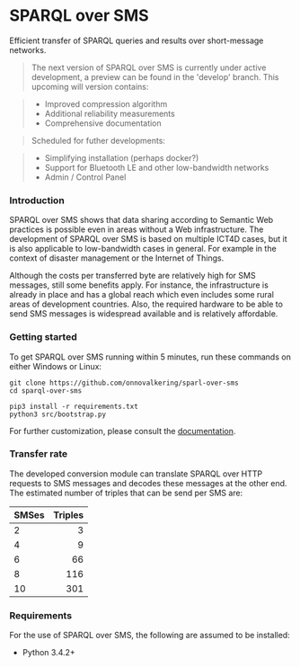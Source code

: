 # SPARQL over SMS
Efficient transfer of SPARQL queries and results over short-message networks.

> The next version of SPARQL over SMS is currently under active development, a preview can be found in the 'develop' branch. This upcoming will version contains:

> * Improved compression algorithm
> * Additional reliability measurements 
> * Comprehensive documentation

> Scheduled for futher developments:

> * Simplifying installation (perhaps docker?)
> * Support for Bluetooth LE and other low-bandwidth networks
> * Admin / Control Panel


### Introduction
SPARQL over SMS shows that data sharing according to Semantic Web practices is possible even in areas without a Web infrastructure. 
The development of SPARQL over SMS is based on multiple ICT4D cases, but it is also applicable to low-bandwidth cases in general.
For example in the context of disaster management or the Internet of Things.

Although the costs per transferred byte are relatively high for SMS messages, still some benefits apply. 
For instance, the infrastructure is already in place and has a global reach which even includes some rural areas of development countries. 
Also, the required hardware to be able to send SMS messages is widespread available and is relatively affordable.

### Getting started
To get SPARQL over SMS running within 5 minutes, run these commands on either Windows or Linux:

```shell
git clone https://github.com/onnovalkering/sparl-over-sms
cd sparql-over-sms

pip3 install -r requirements.txt
python3 src/bootstrap.py
```

For further customization, please consult the [documentation](https://github.com/onnovalkering/sparql-over-sms/wiki).

### Transfer rate
The developed conversion module can translate SPARQL over HTTP requests to SMS messages and decodes these messages at the other end.
The estimated number of triples that can be send per SMS are:

| SMSes | Triples |
| ----- | -----:|
| 2 | 3 |
| 4 | 9 |
| 6 | 66 |
| 8 | 116 |
| 10 | 301 |

### Requirements
For the use of SPARQL over SMS, the following are assumed to be installed:

- Python 3.4.2+
